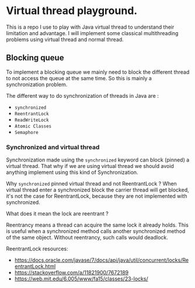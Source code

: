 # Virtual thread playground.

This is a repo I use to play with Java virtual thread to understand their limitation and advantage.
I will implement some classical multithreading problems using virtual thread and normal thread.


## Blocking queue

To implement a blocking queue we mainly need to block the different thread to not access the queue at the same time. 
So this is mainly a synchronization problem.

The different way to do synchronization of threads in Java are :

- `synchronized`
- `ReentrantLock`
- `ReadWriteLock`
- `Atomic Classes`
- `Semaphore`

### Synchronized and virtual thread

Synchronization made using the `synchronized` keyword can block (pinned) a virtual thread. 
That why if we are using virtual thread we should avoid anything implement using this kind of Synchronization.

Why `synchronized` pinned virtual thread and not ReentrantLock ?
When virtual thread enter a synchronized block the carrier thread will get blocked, it's not the case for ReentrantLock,
because they are not implemented with synchronized.

What does it mean the lock are reentrant ?

Reentrancy means a thread can acquire the same lock it already holds. This is useful when a synchronized method calls another synchronized method of the same object. 
Without reentrancy, such calls would deadlock.

ReentrantLock resources: 
- https://docs.oracle.com/javase/7/docs/api/java/util/concurrent/locks/ReentrantLock.html
- https://stackoverflow.com/a/11821900/7672189
- https://web.mit.edu/6.005/www/fa15/classes/23-locks/